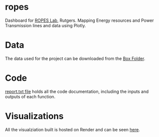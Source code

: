 # ropes
Dashboard for [ROPES Lab](https://sites.rutgers.edu/ropes-lab/), Rutgers. Mapping Energy resources and Power Transmission lines and data using Plotly.

# Data
The data used for the project can be downloaded from the [Box Folder](https://rutgers.account.box.com/login).

# Code
[report.txt file](report.txt) holds all the code documentation, including the inputs and outputs of each function.

# Visualizations
All the visualziation built is hosted on Render and can be seen [here](https://render.com/).